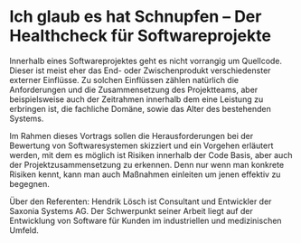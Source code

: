 # Ich glaub es hat Schnupfen – Der Healthcheck für Softwareprojekte
Innerhalb eines Softwareprojektes geht es nicht vorrangig um Quellcode. Dieser ist meist eher das End- oder Zwischenprodukt verschiedenster externer Einflüsse. Zu solchen Einflüssen zählen natürlich die Anforderungen und die Zusammensetzung des Projektteams, aber beispielsweise auch der Zeitrahmen innerhalb dem eine Leistung zu erbringen ist, die fachliche Domäne, sowie das Alter des bestehenden Systems.

Im Rahmen dieses Vortrags sollen die Herausforderungen bei der Bewertung von Softwaresystemen skizziert und ein Vorgehen erläutert werden, mit dem es möglich ist Risiken innerhalb der Code Basis, aber auch der Projektzusammensetzung zu erkennen. Denn nur wenn man konkrete Risiken kennt, kann man auch Maßnahmen einleiten um jenen effektiv zu begegnen.

Über den Referenten:
Hendrik Lösch ist Consultant und Entwickler der Saxonia Systems AG. Der Schwerpunkt seiner Arbeit liegt auf der Entwicklung von Software für Kunden im industriellen und medizinischen Umfeld.